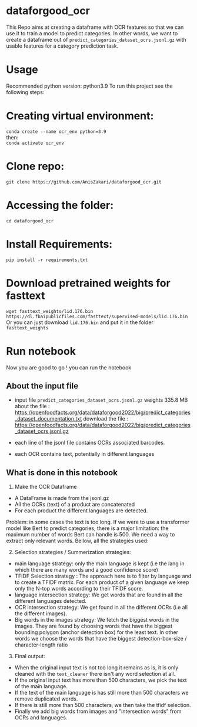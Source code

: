 # dataforgood_ocr

This Repo aims at creating a dataframe with OCR features so that we can use it to train a model to predict categories. In other words, we want to create a dataframe out of `predict_categories_dataset_ocrs.jsonl.gz` with usable features for a category prediction task. 

# Usage
Recommended python version: python3.9
To run this project see the following steps:

# Creating virtual environment:
`conda create --name ocr_env python=3.9`  
then:  
`conda activate ocr_env`

# Clone repo:
`git clone https://github.com/AnisZakari/dataforgood_ocr.git`

# Accessing the folder:
`cd dataforgood_ocr`

# Install Requirements:
`pip install -r requirements.txt`

# Download pretrained weights for fasttext
`wget fasttext_weights/lid.176.bin https://dl.fbaipublicfiles.com/fasttext/supervised-models/lid.176.bin`  
Or you can just download `lid.176.bin` and put it in the folder `fasttext_weights`

# Run notebook
Now you are good to go ! you can run the notebook


## About the input file

- input file `predict_categories_dataset_ocrs.jsonl.gz` weights 335.8 MB  
about the file : https://openfoodfacts.org/data/dataforgood2022/big/predict_categories_dataset_documentation.txt  download the file : https://openfoodfacts.org/data/dataforgood2022/big/predict_categories_dataset_ocrs.jsonl.gz

- each line of the jsonl file contains OCRs associated barcodes.
- each OCR contains text, potentially in different languages

## What is done in this notebook
1. Make the OCR Dataframe
- A DataFrame is made from the jsonl.gz
- All the OCRs (text) of a product are concatenated
- For each product the different languages are detected.  


Problem: in some cases the text is too long. If we were to use a transformer model like Bert to predict categories, there is a major limitation: the maximum number of words Bert can handle is 500.
We need a way to extract only relevant words. Bellow, all the strategies used:

2. Selection strategies / Summerization strategies:
- main language strategy: only the main language is kept (i.e the lang in which there are many words and a good confidence score)
- TFIDF Selection strategy : The approach here is to filter by language and to create a TFIDF matrix. For each product of a given language we keep only the N-top words according to their TFIDF score.
- language intersection strategy:
We get words that are found in all the different languages detected.
- OCR intersection strategy:
We get found in all the different OCRs (i.e all the different images).
- Big words in the images strategy:
We fetch the biggest words in the images. They are found by choosing words that have the biggest bounding polygon (anchor detection box) for the least text. In other words we choose the words that have the biggest detection-box-size / character-length ratio


3. Final output: 
- When the original input text is not too long it remains as is, it is only cleaned with the `text_cleaner` there isn't any word selection at all.
- If the original input text has more than 500 characters, we pick the text of the main language.
- If the text of the main language is has still more than 500 characters we remove duplicated words.
- If there is still more than 500 characters, we then take the tfidf selection.
- Finally we add big words from images and "intersection words" from OCRs and languages.  

